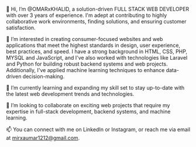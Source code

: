 👋 Hi, I’m @OMARxKHALID, a solution-driven FULL STACK WEB DEVELOPER with over 3 years of experience. I'm adept at contributing to highly collaborative work environments, finding solutions, and ensuring customer satisfaction.

👀 I’m interested in creating consumer-focused websites and web applications that meet the highest standards in design, user experience, best practices, and speed. I have a strong background in HTML, CSS, PHP, MYSQL and JavaScript, and I've also worked with technologies like Laravel and Python for building robust backend systems and web projects. Additionally, I've applied machine learning techniques to enhance data-driven decision-making.

🌱 I’m currently learning and expanding my skill set to stay up-to-date with the latest web development trends and technologies.

💞️ I’m looking to collaborate on exciting web projects that require my expertise in full-stack development, backend systems, and machine learning.

📫 You can connect with me on LinkedIn or Instagram, or reach me via email at mirxaumar1212@gmail.com.
